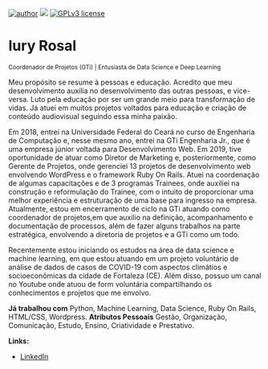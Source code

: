 [![author](https://img.shields.io/badge/author-carlosfab-red.svg)](https://www.linkedin.com/in/carlosfab) [![](https://img.shields.io/badge/python-3.7+-blue.svg)](https://www.python.org/downloads/release/python-365/) [![GPLv3 license](https://img.shields.io/badge/License-GPLv3-blue.svg)](http://perso.crans.org/besson/LICENSE.html)

# Iury Rosal
<sub>Coordenador de Projetos (GTi) | Entusiasta de Data Science e Deep Learning</sub>

Meu propósito se resume à pessoas e educação. Acredito que meu desenvolvimento auxilia no desenvolvimento das outras pessoas, e vice-versa. Luto pela educação por ser um grande meio para transformação de vidas. Já atuei em muitos projetos voltados para educação e criação de conteúdo audiovisual seguindo essa minha paixão.

Em 2018, entrei na Universidade Federal do Ceará no curso de Engenharia de Computação e, nesse mesmo ano, entrei na GTi Engenharia Jr., que é uma empresa júnior voltada para Desenvolvimento Web. Em 2019, tive oportunidade de atuar como Diretor de Marketing e, posteriormente, como Gerente de Projetos, onde gerenciei 13 projetos de desenvolvimento web envolvendo WordPress e o framework Ruby On Rails. Atuei na coordenação de algumas capacitações e de 3 programas Trainees, onde auxiliei na construção e reformulação do Trainee, com o intuito de proporcionar uma melhor experiência e estruturação de uma base para ingresso na empresa. Atualmente, estou em encerramento de ciclo na GTi atuando como coordenador de projetos,em que auxilio na definição, acompanhamento e documentação de processos, além de fazer alguns trabalhos na parte estratégica, envolvendo a diretoria de projetos e a GTi como um todo.

Recentemente estou iniciando os estudos na área de data science e machine learning, em que estou atuando em um projeto voluntário de análise de dados de casos de COVID-19 com aspectos climátios e socioeconômicas da cidade de Fortaleza (CE). Além disso, possuo um canal no Youtube onde atuou de form voluntária compartilhando os conhecimentos e projetos que me envolvo. 

**Já trabalhou com** Python, Machine Learning, Data Science, Ruby On Rails, HTML/CSS, Wordpress.
**Atributos Pessoais** Gestão, Organização, Comunicação, Estudo, Ensino, Criatividade e Prestativo.

**Links:**
* [LinkedIn](https://www.linkedin.com/in/iuryrosal/)




